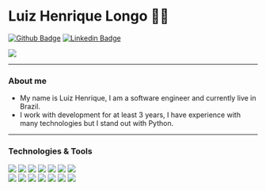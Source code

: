 # Luiz Henrique Longo :man_technologist:

[![Github Badge](https://img.shields.io/badge/-Github-000?style=flat-square&logo=Github&logoColor=white&link=https://github.com/deividwillyan)](https://github.com/luizhenriquelongo) 
[![Linkedin Badge](https://img.shields.io/badge/-LinkedIn-blue?style=flat-square&logo=Linkedin&logoColor=white&link=https://www.linkedin.com/in/deivid-willyan-rodrigues-fabiano-19776abb/)](https://www.linkedin.com/in/luizhenriquelongo) 

<a href="https://github.com/DeividWillyan/DeividWillyan">
  <img align="center" src="https://github-readme-stats.vercel.app/api?username=luizhenriquelongo&show_icons=true&line_height=27&count_private=true&title_color=ffffff&text_color=c9cacc&icon_color=9400D3&bg_color=1d1f21&hide=contribs,issues,prs"/>
</a>

---

### About me

- My name is Luiz Henrique, I am a software engineer and currently live in Brazil.
- I work with development for at least 3 years, I have experience with many technologies but I stand out with Python.

---
### Technologies & Tools

![](https://img.shields.io/badge/Code-Flutter-informational?style=flat&logo=flutter&logoColor=white&color=9400D3)
![](https://img.shields.io/badge/Code-Swift-informational?style=flat&logo=swift&logoColor=white&color=9400D3)
![](https://img.shields.io/badge/Code-Java-informational?style=flat&logo=java&logoColor=white&color=9400D3)
![](https://img.shields.io/badge/Code-JavaScript-informational?style=flat&logo=javascript&logoColor=white&color=9400D3)
![](https://img.shields.io/badge/Code-Node.Js-informational?style=flat&logo=node.js&logoColor=white&color=9400D3)
![](https://img.shields.io/badge/Code-Angular-informational?style=flat&logo=angular&logoColor=white&color=9400D3)
![](https://img.shields.io/badge/Code-Python-informational?style=flat&logo=python&logoColor=white&color=9400D3)  
![](https://img.shields.io/badge/OS-Linux-informational?style=flat&logo=linux&logoColor=white&color=9400D3)
![](https://img.shields.io/badge/Database-MySql-informational?style=flat&logo=mysql&logoColor=white&color=9400D3)
![](https://img.shields.io/badge/Database-PostgreSQL-informational?style=flat&logo=postgresql&logoColor=white&color=9400D3)
![](https://img.shields.io/badge/Tools-Docker-informational?style=flat&logo=docker&logoColor=white&color=9400D3)
![](https://img.shields.io/badge/Cloud-AWS-informational?style=flat&logo=Amazon&logoColor=white&color=9400D3)
![](https://img.shields.io/badge/CI/CD-CodeMagic-informational?style=flat&logo=codemagic&logoColor=white&color=9400D3)
![](https://img.shields.io/badge/CI/CD-Jankings-informational?style=flat&logo=jankings&logoColor=white&color=9400D3)

